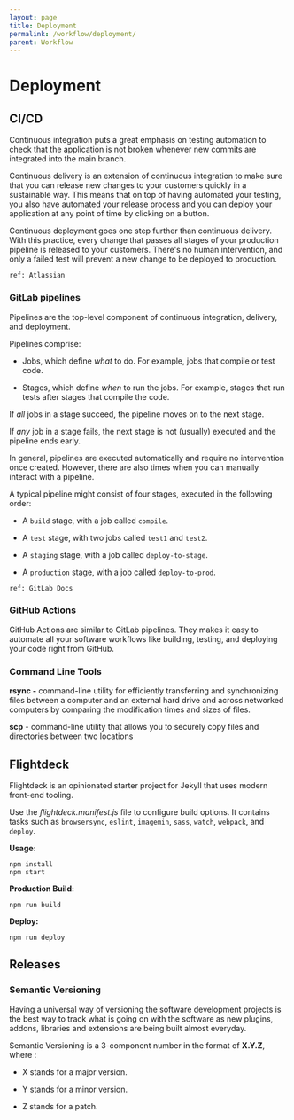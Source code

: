 ```yaml
---
layout: page
title: Deployment
permalink: /workflow/deployment/
parent: Workflow
---
```


# Deployment

## CI/CD

Continuous integration puts a great emphasis on testing automation to check that the application is not broken whenever new commits are integrated into the main branch.

Continuous delivery is an extension of continuous integration to make sure that you can release new changes to your customers quickly in a sustainable way. This means that on top of having automated your testing, you also have automated your release process and you can deploy your application at any point of time by clicking on a button.

Continuous deployment goes one step further than continuous delivery. With this practice, every change that passes all stages of your production pipeline is released to your customers. There's no human intervention, and only a failed test will prevent a new change to be deployed to production.

```
ref: Atlassian
```

### GitLab pipelines

Pipelines are the top-level component of continuous integration, delivery, and deployment.

Pipelines comprise:

- Jobs, which define *what* to do. For example, jobs that compile or test code.

- Stages, which define *when* to run the jobs. For example, stages that run tests after stages that compile the code.

If *all* jobs in a stage succeed, the pipeline moves on to the next stage.

If *any* job in a stage fails, the next stage is not (usually) executed and the pipeline ends early.

In general, pipelines are executed automatically and require no intervention once created. However, there are also times when you can manually interact with a pipeline.

A typical pipeline might consist of four stages, executed in the following order:

- A `build` stage, with a job called `compile`.

- A `test` stage, with two jobs called `test1` and `test2`.

- A `staging` stage, with a job called `deploy-to-stage`.

- A `production` stage, with a job called `deploy-to-prod`.

```
ref: GitLab Docs
```

### GitHub Actions

GitHub Actions are similar to GitLab pipelines. They makes it easy to automate all your software workflows like building, testing, and deploying your code right from GitHub.

### Command Line Tools

**rsync -** command-line utility for efficiently transferring and synchronizing files between a computer and an external hard drive and across networked computers by comparing the modification times and sizes of files.

**scp** - command-line utility that allows you to securely copy files and directories between two locations

## Flightdeck

Flightdeck is an opinionated starter project for Jekyll that uses modern front-end tooling.

Use the *flightdeck.manifest.js* file to configure build options. It contains tasks such as `browsersync`, `eslint`, `imagemin`, `sass`, `watch`, `webpack`, and `deploy`.

**Usage:**

```
npm install
npm start
```

**Production Build:**

```
npm run build
```

**Deploy:**

```
npm run deploy
```

## Releases

### Semantic Versioning

Having a universal way of versioning the software development projects is the best way to track what is going on with the software as new plugins, addons, libraries and extensions are being built almost everyday.

Semantic Versioning is a 3-component number in the format of **X.Y.Z**, where :

- X stands for a major version.

- Y stands for a minor version.

- Z stands for a patch.